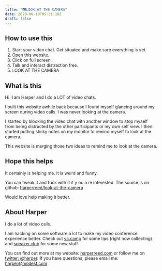 ```yaml
---
title: "📷LOOK AT THE CAMERA"
date: 2020-06-10T05:31:18Z
draft: false
---
```


## How to use this

1. Start your video chat. Get situated and make sure everything is set.  
2. Open this website.  
3. Click on full screen.  
4. Talk and interact distraction free.
5. LOOK AT THE CAMERA

## What is this

Hi. I am Harper and I do a LOT of video chats.

I built this website awhile back because I found myself glancing around my screen during video calls. I was never looking at the camera.  

I started by blocking the video chat with another window to stop myself from being distracted by the other participants or my own self view. I then started putting sticky notes on my monitor to remind myself to look at the camera.

This website is merging those two ideas to remind me to look at the camera.  

## Hope this helps

It certainly is helping me. It is weird and funny.  

You can tweak it and fuck with it if y ou a re interested. The source is on github: [harperreed/look-at-the-camera](https://github.com/harperreed/look-at-the-camera)

Would love help making it better.  

## About Harper

I do a lot of video calls. 

I am hacking on some software a lot to make my video conference experience better. Check out [vc.camp](http://vc.camp) for some tips (right now collecting) and [speaker.club](http://speaker.club) for some new stuff. 


You can find out more at my website: [harperreed.com](http://harper.lol) or follow me on [twitter: @harper](http://twitter.com/harper). If you  have questions, please email me: [harper@modest.com](harper@modest.com)